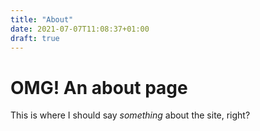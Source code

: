 ```yaml
---
title: "About"
date: 2021-07-07T11:08:37+01:00
draft: true
---
```


# OMG! An about page

This is where I should say *something* about the site, right?
